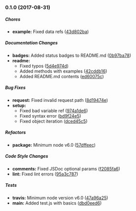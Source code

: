 ### 0.1.0 (2017-08-31)

##### Chores

* **example:** Fixed data refs ([43d802ba](https://github.com/fvdm/nodejs-bitonic/commit/43d802ba012c2a5900a8a1b7999240d9be237435))

##### Documentation Changes

* **badges:** Added status badges to README.md ([0b97ba78](https://github.com/fvdm/nodejs-bitonic/commit/0b97ba78747db331db23e8d63b56d2bfd7d35d95))
* **readme:**
  * Fixed typos ([5d4e974d](https://github.com/fvdm/nodejs-bitonic/commit/5d4e974db6bd86e36ecd497a25b73972c2081062))
  * Added methods with examples ([42cddb16](https://github.com/fvdm/nodejs-bitonic/commit/42cddb1686030c599aff08dec6f4b43e8beeff37))
  * Added README.md contents ([ed60075c](https://github.com/fvdm/nodejs-bitonic/commit/ed60075c790d857e8b83ca71a77be000a6e05702))

##### Bug Fixes

* **request:** Fixed invalid request path ([8d19474e](https://github.com/fvdm/nodejs-bitonic/commit/8d19474e9b434b8e4ea8607f3d2e7f11f530bf0b))
* **setup:**
  * Fixed bad variable ref ([974a1de6](https://github.com/fvdm/nodejs-bitonic/commit/974a1de6544ff3b0239e217a54476aab98a2368e))
  * Fixed syntax error ([bd9f24e5](https://github.com/fvdm/nodejs-bitonic/commit/bd9f24e5f5f9d84b43aecc27972f2f26f6126827))
  * Fixed object iteration ([dced45c5](https://github.com/fvdm/nodejs-bitonic/commit/dced45c51ffbff51413beb590b8950252bfa4733))

##### Refactors

* **package:** Minimum node v6.0 ([57dffeec](https://github.com/fvdm/nodejs-bitonic/commit/57dffeec00b9062211e499587fd3d0700e2c0bf3))

##### Code Style Changes

* **comments:** Fixed JSDoc optional params ([f2085fa6](https://github.com/fvdm/nodejs-bitonic/commit/f2085fa6783df95f5c04c9048e46b6628ce4389f))
* **lint:** Fixed lint errors ([95a3c787](https://github.com/fvdm/nodejs-bitonic/commit/95a3c787bd80fb3b299e5fe4704fad850fb37935))

##### Tests

* **travis:** Minimum node version v6.0 ([47a96a25](https://github.com/fvdm/nodejs-bitonic/commit/47a96a25a50d925a7a9368e8050d2f641527ba32))
* **main:** Added test.js with basics ([dbd0eed6](https://github.com/fvdm/nodejs-bitonic/commit/dbd0eed65fd0ec301715aa05663a9ff3609e0b48))

